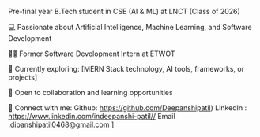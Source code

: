 Pre-final year B.Tech student in CSE (AI & ML) at LNCT (Class of 2026)

💻 Passionate about Artificial Intelligence, Machine Learning, and Software Development

👨‍💼 Former Software Development Intern at ETWOT

📍 Currently exploring: [MERN Stack technology, AI tools, frameworks, or projects]

🤝 Open to collaboration and learning opportunities

🔗 Connect with me:  Github: https://github.com/Deepanshipatil)
                      LinkedIn : https://www.linkedin.com/indeepanshi-patil//
                      Email :dipanshipatil0468@gmail.com ]
